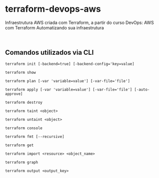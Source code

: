 # terraform-devops-aws
Infraestrutura AWS criada com Terraform, a partir do curso DevOps: AWS com Terraform Automatizando sua infraestrutura

<br/>

## Comandos utilizados via CLI

```terraform init [-backend=true] [-backend-config='key=value]```

```terraform show```

```terraform plan [-var 'variable=value'] [-var-file='file']```

```terraform apply [-var 'variable=value'] [-var-file='file'] [-auto-approve]```

```terraform destroy```

```terraform taint <object>```

```terraform untaint <object>```

```terraform console```

```terraform fmt [--recursive]```

```terraform get```

```terraform import <resource> <object_name>```

```terraform graph```

```terraform output <output_key>```